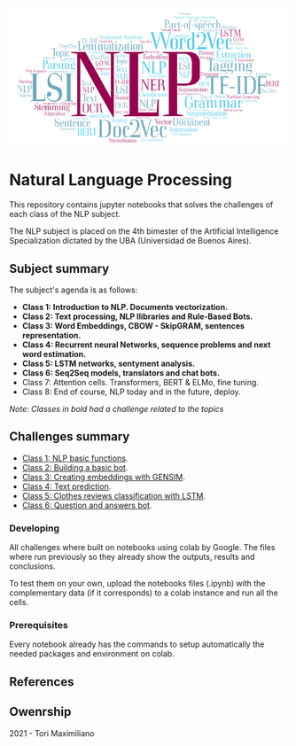 ![NLP](/logo.png)

# Natural Language Processing

This repository contains jupyter notebooks that solves the challenges of each class of the NLP subject.

The NLP subject is placed on the 4th bimester of the Artificial Intelligence Specialization dictated by the UBA (Universidad de Buenos Aires).

## Subject summary
The subject's agenda is as follows:

- **Class 1: Introduction to NLP. Documents vectorization.**
- **Class 2: Text processing, NLP llibraries and Rule-Based Bots.**
- **Class 3: Word Embeddings, CBOW - SkipGRAM, sentences representation.**
- **Class 4: Recurrent neural Networks, sequence problems and next word estimation.**
- **Class 5: LSTM networks, sentyment analysis.**
- **Class 6: Seq2Seq models, translators and chat bots.**
- Class 7: Attention cells. Transformers, BERT & ELMo, fine tuning.
- Class 8: End of course, NLP today and in the future, deploy.

*Note: Classes in bold had a challenge related to the topics*

## Challenges summary

- [Class 1: NLP basic functions](Clase1/).
- [Class 2: Building a basic bot](Clase2/).
- [Class 3: Creating embeddings with GENSIM](Clase3/).
- [Class 4: Text prediction](Clase4/).
- [Class 5: Clothes reviews classification with LSTM](Clase5/).
- [Class 6: Question and answers bot](Clase6/).

### Developing

All challenges where built on notebooks using colab by Google. The files where run previously so they already show the outputs, results and conclusions.

To test them on your own, upload the notebooks files (.ipynb) with the complementary data (if it corresponds) to a colab instance and run all the cells. 

### Prerequisites

Every notebook already has the commands to setup automatically the needed packages and environment on colab. 

## References

## Owenrship

2021 - Tori Maximiliano